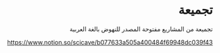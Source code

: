 <div dir=rtl>

# تجميعة

تجميعة من المشاريع مفتوحة المصدر للنهوض بالغة العربية

https://www.notion.so/scicave/b077633a505a400484f69948dc039f43
  
